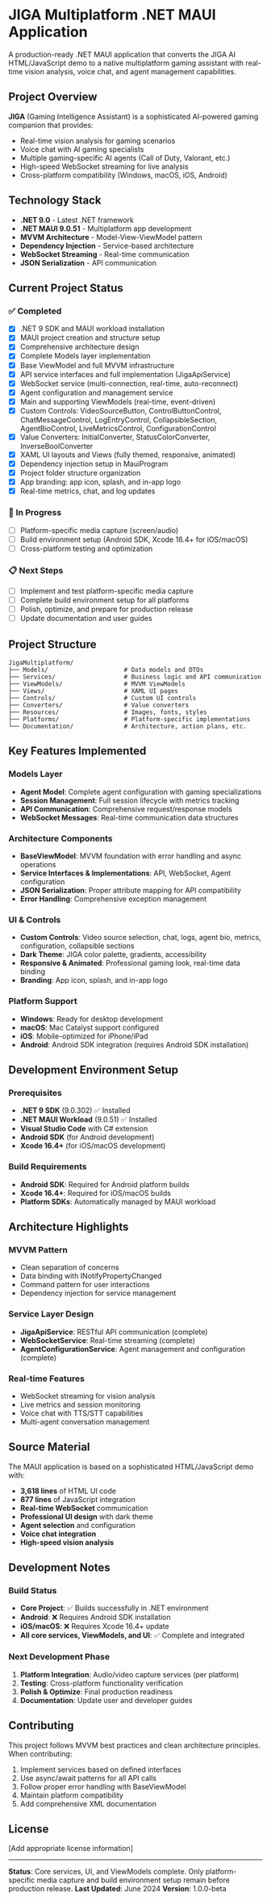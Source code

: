 # JIGA Multiplatform .NET MAUI Application

A production-ready .NET MAUI application that converts the JIGA AI HTML/JavaScript demo to a native multiplatform gaming assistant with real-time vision analysis, voice chat, and agent management capabilities.

## Project Overview

**JIGA** (Gaming Intelligence Assistant) is a sophisticated AI-powered gaming companion that provides:
- Real-time vision analysis for gaming scenarios
- Voice chat with AI gaming specialists
- Multiple gaming-specific AI agents (Call of Duty, Valorant, etc.)
- High-speed WebSocket streaming for live analysis
- Cross-platform compatibility (Windows, macOS, iOS, Android)

## Technology Stack

- **.NET 9.0** - Latest .NET framework
- **.NET MAUI 9.0.51** - Multiplatform app development
- **MVVM Architecture** - Model-View-ViewModel pattern
- **Dependency Injection** - Service-based architecture
- **WebSocket Streaming** - Real-time communication
- **JSON Serialization** - API communication

## Current Project Status

### ✅ Completed
- [x] .NET 9 SDK and MAUI workload installation
- [x] MAUI project creation and structure setup
- [x] Comprehensive architecture design
- [x] Complete Models layer implementation
- [x] Base ViewModel and full MVVM infrastructure
- [x] API service interfaces and full implementation (JigaApiService)
- [x] WebSocket service (multi-connection, real-time, auto-reconnect)
- [x] Agent configuration and management service
- [x] Main and supporting ViewModels (real-time, event-driven)
- [x] Custom Controls: VideoSourceButton, ControlButtonControl, ChatMessageControl, LogEntryControl, CollapsibleSection, AgentBioControl, LiveMetricsControl, ConfigurationControl
- [x] Value Converters: InitialConverter, StatusColorConverter, InverseBoolConverter
- [x] XAML UI layouts and Views (fully themed, responsive, animated)
- [x] Dependency injection setup in MauiProgram
- [x] Project folder structure organization
- [x] App branding: app icon, splash, and in-app logo
- [x] Real-time metrics, chat, and log updates

### 🚧 In Progress
- [ ] Platform-specific media capture (screen/audio)
- [ ] Build environment setup (Android SDK, Xcode 16.4+ for iOS/macOS)
- [ ] Cross-platform testing and optimization

### 📋 Next Steps
- [ ] Implement and test platform-specific media capture
- [ ] Complete build environment setup for all platforms
- [ ] Polish, optimize, and prepare for production release
- [ ] Update documentation and user guides

## Project Structure

```
JigaMultiplatform/
├── Models/                     # Data models and DTOs
├── Services/                   # Business logic and API communication
├── ViewModels/                 # MVVM ViewModels
├── Views/                      # XAML UI pages
├── Controls/                   # Custom UI controls
├── Converters/                 # Value converters
├── Resources/                  # Images, fonts, styles
├── Platforms/                  # Platform-specific implementations
└── Documentation/              # Architecture, action plans, etc.
```

## Key Features Implemented

### Models Layer
- **Agent Model**: Complete agent configuration with gaming specializations
- **Session Management**: Full session lifecycle with metrics tracking
- **API Communication**: Comprehensive request/response models
- **WebSocket Messages**: Real-time communication data structures

### Architecture Components
- **BaseViewModel**: MVVM foundation with error handling and async operations
- **Service Interfaces & Implementations**: API, WebSocket, Agent configuration
- **JSON Serialization**: Proper attribute mapping for API compatibility
- **Error Handling**: Comprehensive exception management

### UI & Controls
- **Custom Controls**: Video source selection, chat, logs, agent bio, metrics, configuration, collapsible sections
- **Dark Theme**: JIGA color palette, gradients, accessibility
- **Responsive & Animated**: Professional gaming look, real-time data binding
- **Branding**: App icon, splash, and in-app logo

### Platform Support
- **Windows**: Ready for desktop development
- **macOS**: Mac Catalyst support configured
- **iOS**: Mobile-optimized for iPhone/iPad
- **Android**: Android SDK integration (requires Android SDK installation)

## Development Environment Setup

### Prerequisites
- **.NET 9 SDK** (9.0.302) ✅ Installed
- **.NET MAUI Workload** (9.0.51) ✅ Installed
- **Visual Studio Code** with C# extension
- **Android SDK** (for Android development)
- **Xcode 16.4+** (for iOS/macOS development)

### Build Requirements
- **Android SDK**: Required for Android platform builds
- **Xcode 16.4+**: Required for iOS/macOS builds
- **Platform SDKs**: Automatically managed by MAUI workload

## Architecture Highlights

### MVVM Pattern
- Clean separation of concerns
- Data binding with INotifyPropertyChanged
- Command pattern for user interactions
- Dependency injection for service management

### Service Layer Design
- **JigaApiService**: RESTful API communication (complete)
- **WebSocketService**: Real-time streaming (complete)
- **AgentConfigurationService**: Agent management and configuration (complete)

### Real-time Features
- WebSocket streaming for vision analysis
- Live metrics and session monitoring
- Voice chat with TTS/STT capabilities
- Multi-agent conversation management

## Source Material

The MAUI application is based on a sophisticated HTML/JavaScript demo with:
- **3,618 lines** of HTML UI code
- **877 lines** of JavaScript integration
- **Real-time WebSocket** communication
- **Professional UI design** with dark theme
- **Agent selection** and configuration
- **Voice chat integration**
- **High-speed vision analysis**

## Development Notes

### Build Status
- **Core Project**: ✅ Builds successfully in .NET environment
- **Android**: ❌ Requires Android SDK installation
- **iOS/macOS**: ❌ Requires Xcode 16.4+ update
- **All core services, ViewModels, and UI**: ✅ Complete and integrated

### Next Development Phase
1. **Platform Integration**: Audio/video capture services (per platform)
2. **Testing**: Cross-platform functionality verification
3. **Polish & Optimize**: Final production readiness
4. **Documentation**: Update user and developer guides

## Contributing

This project follows MVVM best practices and clean architecture principles. When contributing:
1. Implement services based on defined interfaces
2. Use async/await patterns for all API calls
3. Follow proper error handling with BaseViewModel
4. Maintain platform compatibility
5. Add comprehensive XML documentation

## License

[Add appropriate license information]

---

**Status**: Core services, UI, and ViewModels complete. Only platform-specific media capture and build environment setup remain before production release.
**Last Updated**: June 2024
**Version**: 1.0.0-beta 